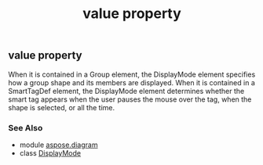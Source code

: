 ﻿---
title: value property
second_title: Aspose.Diagram for Python via .NET API References
description: 
type: docs
weight: 40
url: /python-net/aspose.diagram/displaymode/value/
is_root: false
---

## value property


When it is contained in a Group element, the DisplayMode element specifies how a group shape and its members are displayed.
When it is contained in a SmartTagDef element, the DisplayMode element determines whether the smart tag appears when the user pauses the mouse over the tag, when the shape is selected, or all the time.

### See Also
* module [aspose.diagram](../../)
* class [DisplayMode](/diagram/python-net/aspose.diagram/displaymode)
